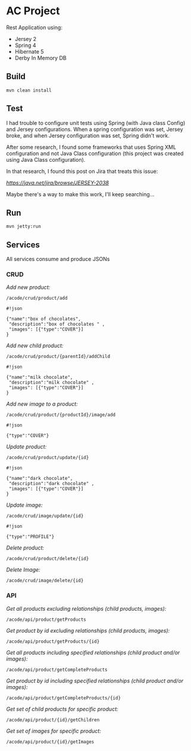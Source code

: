 # **AC Project**

Rest Application using:

* Jersey 2
* Spring 4
* Hibernate 5
* Derby In Memory DB

## **Build**
```
mvn clean install
```

## **Test** 
I had trouble to configure unit tests using Spring (with Java class Config) and Jersey configurations.
When a spring configuration was set, Jersey broke, and when Jersey configuration was set, Spring didn't work.

After some research, I found some frameworks that uses Spring XML configuration and not Java Class configuration (this project was created using Java Class configuration).

In that research, I found this post on Jira that treats this issue:

*https://java.net/jira/browse/JERSEY-2038*

Maybe there's a way to make this work, I'll keep searching...

## **Run** 
```
mvn jetty:run
```

## **Services** ##
All services consume and produce JSONs
### **CRUD** ###

*Add new product:*
```
/acode/crud/product/add
```

```
#!json

{"name":"box of chocolates", 
 "description":"box of chocolates " ,
 "images": [{"type":"COVER"}]
}
```

*Add new child product:*
```
/acode/crud/product/{parentId}/addChild
```

```
#!json

{"name":"milk chocolate", 
 "description":"milk chocolate" ,
 "images": [{"type":"COVER"}]
}
```

*Add new image to a product:*
```
/acode/crud/product/{productId}/image/add
```

```
#!json

{"type":"COVER"}
```

*Update product:*
```
/acode/crud/product/update/{id}
```

```
#!json

{"name":"dark chocolate", 
 "description":"dark chocolate" ,
 "images": [{"type":"COVER"}]
}
```

*Update image:*
```
/acode/crud/image/update/{id}
```

```
#!json

{"type":"PROFILE"}
```

*Delete product:*
```
/acode/crud/product/delete/{id}
```

*Delete Image:*
```
/acode/crud/image/delete/{id}
```

### **API** ###

*Get all products excluding relationships (child products, images):*
```
/acode/api/product/getProducts
```

*Get product by id excluding relationships (child products, images):*
```
/acode/api/product/getProducts/{id}
```

*Get all products including specified relationships (child product and/or images):*
```
/acode/api/product/getCompleteProducts
```

*Get product by id including specified relationships (child product and/or images):*
```
/acode/api/product/getCompleteProducts/{id}
```

*Get set of child products for specific product:*
```
/acode/api/product/{id}/getChildren
```

*Get set of images for specific product:*
```
/acode/api/product/{id}/getImages
```